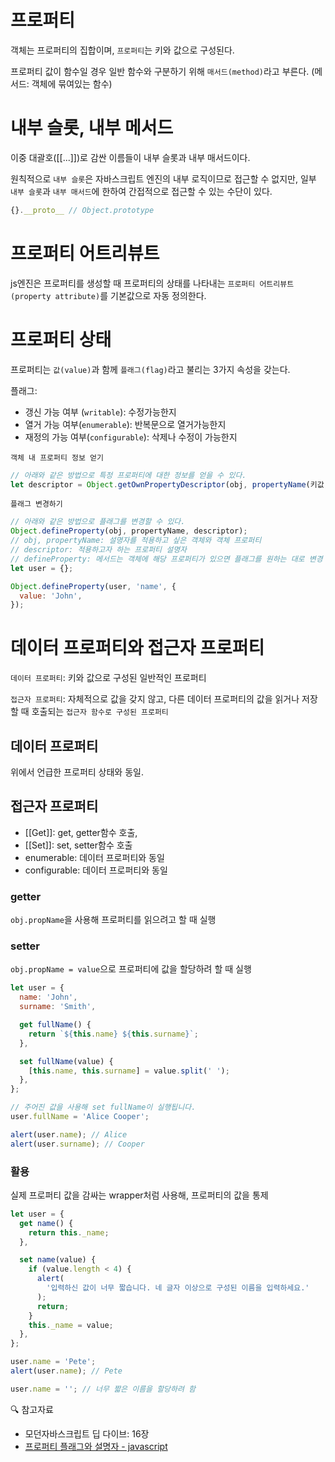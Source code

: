 # 프로퍼티

객체는 프로퍼티의 집합이며, `프로퍼티`는 키와 값으로 구성된다.

프로퍼티 값이 함수일 경우 일반 함수와 구분하기 위해 `매서드(method)`라고 부른다. (메서드: 객체에 묶여있는 함수)

# 내부 슬롯, 내부 메서드

이중 대괄호([[...]])로 감싼 이름들이 내부 슬롯과 내부 매서드이다.

원칙적으로 `내부 슬롯`은 자바스크립트 엔진의 내부 로직이므로 접근할 수 없지만, 일부 `내부 슬롯`과 `내부 매서드`에 한하여 간접적으로 접근할 수 있는 수단이 있다.

```js
{}.__proto__ // Object.prototype
```

# 프로퍼티 어트리뷰트

js엔진은 프로퍼티를 생성할 때 프로퍼티의 상태를 나타내는 `프로퍼티 어트리뷰트(property attribute)`를 기본값으로 자동 정의한다.

# 프로퍼티 상태

프로퍼티는 `값(value)`과 함께 `플래그(flag)`라고 불리는 3가지 속성을 갖는다.

플래그:

- 갱신 가능 여부 (`writable`): 수정가능한지
- 열거 가능 여부(`enumerable`): 반복문으로 열거가능한지
- 재정의 가능 여부(`configurable`): 삭제나 수정이 가능한지

`객체 내 프로퍼티 정보 얻기`

```js
// 아래와 같은 방법으로 특정 프로퍼티에 대한 정보를 얻을 수 있다.
let descriptor = Object.getOwnPropertyDescriptor(obj, propertyName(키값, 생략할 시 객체 전체의 프로퍼티 정보 제공));
```

`플래그 변경하기`

```js
// 아래와 같은 방법으로 플래그를 변경할 수 있다.
Object.defineProperty(obj, propertyName, descriptor);
// obj, propertyName: 설명자를 적용하고 싶은 객체와 객체 프로퍼티
// descriptor: 적용하고자 하는 프로퍼티 설명자
// defineProperty: 메서드는 객체에 해당 프로퍼티가 있으면 플래그를 원하는 대로 변경
let user = {};

Object.defineProperty(user, 'name', {
  value: 'John',
});
```

# 데이터 프로퍼티와 접근자 프로퍼티

`데이터 프로퍼티`: 키와 값으로 구성된 일반적인 프로퍼티

`접근자 프로퍼티`: 자체적으로 값을 갖지 않고, 다른 데이터 프로퍼티의 값을 읽거나 저장할 때 호출되는 `접근자 함수로 구성된 프로퍼티`

## 데이터 프로퍼티

위에서 언급한 프로퍼티 상태와 동일.

## 접근자 프로퍼티

- [[Get]]: get, getter함수 호출,
- [[Set]]: set, setter함수 호출
- enumerable: 데이터 프로퍼티와 동일
- configurable: 데이터 프로퍼티와 동일

### getter

`obj.propName`을 사용해 프로퍼티를 읽으려고 할 때 실행

### setter

`obj.propName = value`으로 프로퍼티에 값을 할당하려 할 때 실행

```js
let user = {
  name: 'John',
  surname: 'Smith',

  get fullName() {
    return `${this.name} ${this.surname}`;
  },

  set fullName(value) {
    [this.name, this.surname] = value.split(' ');
  },
};

// 주어진 값을 사용해 set fullName이 실행됩니다.
user.fullName = 'Alice Cooper';

alert(user.name); // Alice
alert(user.surname); // Cooper
```

### 활용

실제 프로퍼티 값을 감싸는 wrapper처럼 사용해, 프로퍼티의 값을 통제

```js
let user = {
  get name() {
    return this._name;
  },

  set name(value) {
    if (value.length < 4) {
      alert(
        '입력하신 값이 너무 짧습니다. 네 글자 이상으로 구성된 이름을 입력하세요.'
      );
      return;
    }
    this._name = value;
  },
};

user.name = 'Pete';
alert(user.name); // Pete

user.name = ''; // 너무 짧은 이름을 할당하려 함
```

🔍 참고자료

- 모던자바스크립트 딥 다이브: 16장
- [프로퍼티 플래그와 설명자 - javascript](https://ko.javascript.info/property-descriptors)
